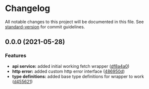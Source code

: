 # Changelog

All notable changes to this project will be documented in this file. See [standard-version](https://github.com/conventional-changelog/standard-version) for commit guidelines.

## 0.0.0 (2021-05-28)


### Features

* **api service:** added initial working fetch wrapper ([df8a4a0](https://github.com/j-dominguezp/fettuccine/commit/df8a4a0f4664f46b2f750105daf79c04292543a5))
* **http error:** added custom http error interface ([486950d](https://github.com/j-dominguezp/fettuccine/commit/486950d4f7f42aee175010d69df7e2063a48c3ed))
* **type definitions:** added base type definitions for wrapper to work ([d455621](https://github.com/j-dominguezp/fettuccine/commit/d4556213b19a904145873c2ee07c4f55457f30c2))
